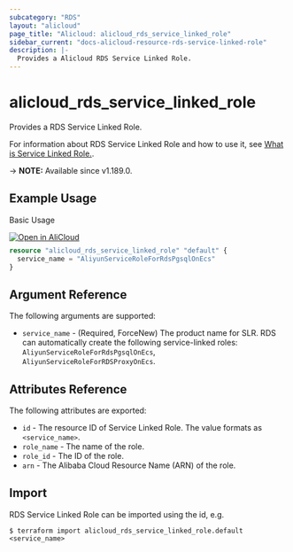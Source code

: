 ```yaml
---
subcategory: "RDS"
layout: "alicloud"
page_title: "Alicloud: alicloud_rds_service_linked_role"
sidebar_current: "docs-alicloud-resource-rds-service-linked-role"
description: |-
  Provides a Alicloud RDS Service Linked Role.
---
```


# alicloud_rds_service_linked_role

Provides a RDS Service Linked Role.

For information about RDS Service Linked Role and how to use it, see [What is Service Linked Role.](https://www.alibabacloud.com/help/en/doc-detail/171226.htm).

-> **NOTE:** Available since v1.189.0.

## Example Usage

Basic Usage

<div style="display: block;margin-bottom: 40px;"><div class="oics-button" style="float: right;position: absolute;margin-bottom: 10px;">
  <a href="https://api.aliyun.com/api-tools/terraform?resource=alicloud_rds_service_linked_role&exampleId=0a7707d6-9760-35fd-28e2-89ac134ecea66e699b4b&activeTab=example&spm=docs.r.rds_service_linked_role.0.0a7707d697&intl_lang=EN_US" target="_blank">
    <img alt="Open in AliCloud" src="https://img.alicdn.com/imgextra/i1/O1CN01hjjqXv1uYUlY56FyX_!!6000000006049-55-tps-254-36.svg" style="max-height: 44px; max-width: 100%;">
  </a>
</div></div>

```terraform
resource "alicloud_rds_service_linked_role" "default" {
  service_name = "AliyunServiceRoleForRdsPgsqlOnEcs"
}
```

## Argument Reference

The following arguments are supported:

* `service_name` - (Required, ForceNew) The product name for SLR. RDS can automatically create the following service-linked roles: `AliyunServiceRoleForRdsPgsqlOnEcs`, `AliyunServiceRoleForRDSProxyOnEcs`.

## Attributes Reference

The following attributes are exported:

* `id` - The resource ID of Service Linked Role. The value formats as `<service_name>`.
* `role_name` - The name of the role.
* `role_id` - The ID of the role.
* `arn` - The Alibaba Cloud Resource Name (ARN) of the role.

## Import

RDS Service Linked Role can be imported using the id, e.g.

```shell
$ terraform import alicloud_rds_service_linked_role.default <service_name>
```